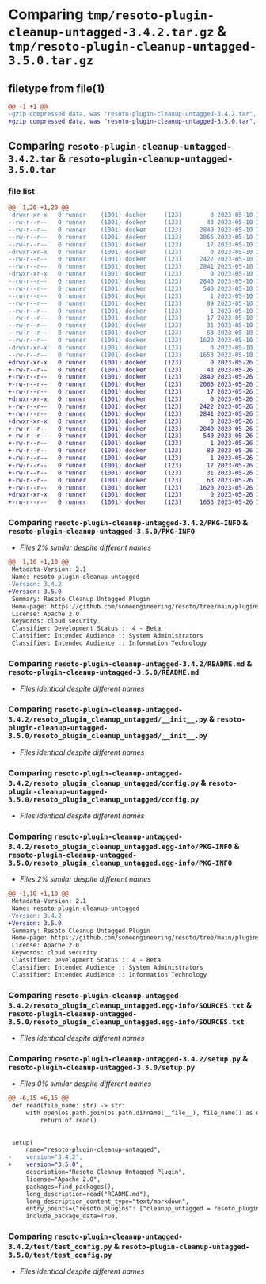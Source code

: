 # Comparing `tmp/resoto-plugin-cleanup-untagged-3.4.2.tar.gz` & `tmp/resoto-plugin-cleanup-untagged-3.5.0.tar.gz`

## filetype from file(1)

```diff
@@ -1 +1 @@
-gzip compressed data, was "resoto-plugin-cleanup-untagged-3.4.2.tar", last modified: Wed May 10 12:21:42 2023, max compression
+gzip compressed data, was "resoto-plugin-cleanup-untagged-3.5.0.tar", last modified: Fri May 26 18:23:52 2023, max compression
```

## Comparing `resoto-plugin-cleanup-untagged-3.4.2.tar` & `resoto-plugin-cleanup-untagged-3.5.0.tar`

### file list

```diff
@@ -1,20 +1,20 @@
-drwxr-xr-x   0 runner    (1001) docker     (123)        0 2023-05-10 12:21:42.566348 resoto-plugin-cleanup-untagged-3.4.2/
--rw-r--r--   0 runner    (1001) docker     (123)       43 2023-05-10 12:19:33.000000 resoto-plugin-cleanup-untagged-3.4.2/MANIFEST.in
--rw-r--r--   0 runner    (1001) docker     (123)     2840 2023-05-10 12:21:42.566348 resoto-plugin-cleanup-untagged-3.4.2/PKG-INFO
--rw-r--r--   0 runner    (1001) docker     (123)     2065 2023-05-10 12:19:33.000000 resoto-plugin-cleanup-untagged-3.4.2/README.md
--rw-r--r--   0 runner    (1001) docker     (123)       17 2023-05-10 12:19:33.000000 resoto-plugin-cleanup-untagged-3.4.2/requirements.txt
-drwxr-xr-x   0 runner    (1001) docker     (123)        0 2023-05-10 12:21:42.566348 resoto-plugin-cleanup-untagged-3.4.2/resoto_plugin_cleanup_untagged/
--rw-r--r--   0 runner    (1001) docker     (123)     2422 2023-05-10 12:19:33.000000 resoto-plugin-cleanup-untagged-3.4.2/resoto_plugin_cleanup_untagged/__init__.py
--rw-r--r--   0 runner    (1001) docker     (123)     2841 2023-05-10 12:19:33.000000 resoto-plugin-cleanup-untagged-3.4.2/resoto_plugin_cleanup_untagged/config.py
-drwxr-xr-x   0 runner    (1001) docker     (123)        0 2023-05-10 12:21:42.566348 resoto-plugin-cleanup-untagged-3.4.2/resoto_plugin_cleanup_untagged.egg-info/
--rw-r--r--   0 runner    (1001) docker     (123)     2840 2023-05-10 12:21:42.000000 resoto-plugin-cleanup-untagged-3.4.2/resoto_plugin_cleanup_untagged.egg-info/PKG-INFO
--rw-r--r--   0 runner    (1001) docker     (123)      540 2023-05-10 12:21:42.000000 resoto-plugin-cleanup-untagged-3.4.2/resoto_plugin_cleanup_untagged.egg-info/SOURCES.txt
--rw-r--r--   0 runner    (1001) docker     (123)        1 2023-05-10 12:21:42.000000 resoto-plugin-cleanup-untagged-3.4.2/resoto_plugin_cleanup_untagged.egg-info/dependency_links.txt
--rw-r--r--   0 runner    (1001) docker     (123)       89 2023-05-10 12:21:42.000000 resoto-plugin-cleanup-untagged-3.4.2/resoto_plugin_cleanup_untagged.egg-info/entry_points.txt
--rw-r--r--   0 runner    (1001) docker     (123)        1 2023-05-10 12:21:42.000000 resoto-plugin-cleanup-untagged-3.4.2/resoto_plugin_cleanup_untagged.egg-info/not-zip-safe
--rw-r--r--   0 runner    (1001) docker     (123)       17 2023-05-10 12:21:42.000000 resoto-plugin-cleanup-untagged-3.4.2/resoto_plugin_cleanup_untagged.egg-info/requires.txt
--rw-r--r--   0 runner    (1001) docker     (123)       31 2023-05-10 12:21:42.000000 resoto-plugin-cleanup-untagged-3.4.2/resoto_plugin_cleanup_untagged.egg-info/top_level.txt
--rw-r--r--   0 runner    (1001) docker     (123)       63 2023-05-10 12:21:42.566348 resoto-plugin-cleanup-untagged-3.4.2/setup.cfg
--rw-r--r--   0 runner    (1001) docker     (123)     1620 2023-05-10 12:19:33.000000 resoto-plugin-cleanup-untagged-3.4.2/setup.py
-drwxr-xr-x   0 runner    (1001) docker     (123)        0 2023-05-10 12:21:42.566348 resoto-plugin-cleanup-untagged-3.4.2/test/
--rw-r--r--   0 runner    (1001) docker     (123)     1653 2023-05-10 12:19:33.000000 resoto-plugin-cleanup-untagged-3.4.2/test/test_config.py
+drwxr-xr-x   0 runner    (1001) docker     (123)        0 2023-05-26 18:23:52.016915 resoto-plugin-cleanup-untagged-3.5.0/
+-rw-r--r--   0 runner    (1001) docker     (123)       43 2023-05-26 18:21:40.000000 resoto-plugin-cleanup-untagged-3.5.0/MANIFEST.in
+-rw-r--r--   0 runner    (1001) docker     (123)     2840 2023-05-26 18:23:52.016915 resoto-plugin-cleanup-untagged-3.5.0/PKG-INFO
+-rw-r--r--   0 runner    (1001) docker     (123)     2065 2023-05-26 18:21:40.000000 resoto-plugin-cleanup-untagged-3.5.0/README.md
+-rw-r--r--   0 runner    (1001) docker     (123)       17 2023-05-26 18:21:40.000000 resoto-plugin-cleanup-untagged-3.5.0/requirements.txt
+drwxr-xr-x   0 runner    (1001) docker     (123)        0 2023-05-26 18:23:52.012915 resoto-plugin-cleanup-untagged-3.5.0/resoto_plugin_cleanup_untagged/
+-rw-r--r--   0 runner    (1001) docker     (123)     2422 2023-05-26 18:21:40.000000 resoto-plugin-cleanup-untagged-3.5.0/resoto_plugin_cleanup_untagged/__init__.py
+-rw-r--r--   0 runner    (1001) docker     (123)     2841 2023-05-26 18:21:40.000000 resoto-plugin-cleanup-untagged-3.5.0/resoto_plugin_cleanup_untagged/config.py
+drwxr-xr-x   0 runner    (1001) docker     (123)        0 2023-05-26 18:23:52.016915 resoto-plugin-cleanup-untagged-3.5.0/resoto_plugin_cleanup_untagged.egg-info/
+-rw-r--r--   0 runner    (1001) docker     (123)     2840 2023-05-26 18:23:52.000000 resoto-plugin-cleanup-untagged-3.5.0/resoto_plugin_cleanup_untagged.egg-info/PKG-INFO
+-rw-r--r--   0 runner    (1001) docker     (123)      540 2023-05-26 18:23:52.000000 resoto-plugin-cleanup-untagged-3.5.0/resoto_plugin_cleanup_untagged.egg-info/SOURCES.txt
+-rw-r--r--   0 runner    (1001) docker     (123)        1 2023-05-26 18:23:52.000000 resoto-plugin-cleanup-untagged-3.5.0/resoto_plugin_cleanup_untagged.egg-info/dependency_links.txt
+-rw-r--r--   0 runner    (1001) docker     (123)       89 2023-05-26 18:23:52.000000 resoto-plugin-cleanup-untagged-3.5.0/resoto_plugin_cleanup_untagged.egg-info/entry_points.txt
+-rw-r--r--   0 runner    (1001) docker     (123)        1 2023-05-26 18:23:52.000000 resoto-plugin-cleanup-untagged-3.5.0/resoto_plugin_cleanup_untagged.egg-info/not-zip-safe
+-rw-r--r--   0 runner    (1001) docker     (123)       17 2023-05-26 18:23:52.000000 resoto-plugin-cleanup-untagged-3.5.0/resoto_plugin_cleanup_untagged.egg-info/requires.txt
+-rw-r--r--   0 runner    (1001) docker     (123)       31 2023-05-26 18:23:52.000000 resoto-plugin-cleanup-untagged-3.5.0/resoto_plugin_cleanup_untagged.egg-info/top_level.txt
+-rw-r--r--   0 runner    (1001) docker     (123)       63 2023-05-26 18:23:52.016915 resoto-plugin-cleanup-untagged-3.5.0/setup.cfg
+-rw-r--r--   0 runner    (1001) docker     (123)     1620 2023-05-26 18:21:40.000000 resoto-plugin-cleanup-untagged-3.5.0/setup.py
+drwxr-xr-x   0 runner    (1001) docker     (123)        0 2023-05-26 18:23:52.016915 resoto-plugin-cleanup-untagged-3.5.0/test/
+-rw-r--r--   0 runner    (1001) docker     (123)     1653 2023-05-26 18:21:40.000000 resoto-plugin-cleanup-untagged-3.5.0/test/test_config.py
```

### Comparing `resoto-plugin-cleanup-untagged-3.4.2/PKG-INFO` & `resoto-plugin-cleanup-untagged-3.5.0/PKG-INFO`

 * *Files 2% similar despite different names*

```diff
@@ -1,10 +1,10 @@
 Metadata-Version: 2.1
 Name: resoto-plugin-cleanup-untagged
-Version: 3.4.2
+Version: 3.5.0
 Summary: Resoto Cleanup Untagged Plugin
 Home-page: https://github.com/someengineering/resoto/tree/main/plugins/cleanup_untagged
 License: Apache 2.0
 Keywords: cloud security
 Classifier: Development Status :: 4 - Beta
 Classifier: Intended Audience :: System Administrators
 Classifier: Intended Audience :: Information Technology
```

### Comparing `resoto-plugin-cleanup-untagged-3.4.2/README.md` & `resoto-plugin-cleanup-untagged-3.5.0/README.md`

 * *Files identical despite different names*

### Comparing `resoto-plugin-cleanup-untagged-3.4.2/resoto_plugin_cleanup_untagged/__init__.py` & `resoto-plugin-cleanup-untagged-3.5.0/resoto_plugin_cleanup_untagged/__init__.py`

 * *Files identical despite different names*

### Comparing `resoto-plugin-cleanup-untagged-3.4.2/resoto_plugin_cleanup_untagged/config.py` & `resoto-plugin-cleanup-untagged-3.5.0/resoto_plugin_cleanup_untagged/config.py`

 * *Files identical despite different names*

### Comparing `resoto-plugin-cleanup-untagged-3.4.2/resoto_plugin_cleanup_untagged.egg-info/PKG-INFO` & `resoto-plugin-cleanup-untagged-3.5.0/resoto_plugin_cleanup_untagged.egg-info/PKG-INFO`

 * *Files 2% similar despite different names*

```diff
@@ -1,10 +1,10 @@
 Metadata-Version: 2.1
 Name: resoto-plugin-cleanup-untagged
-Version: 3.4.2
+Version: 3.5.0
 Summary: Resoto Cleanup Untagged Plugin
 Home-page: https://github.com/someengineering/resoto/tree/main/plugins/cleanup_untagged
 License: Apache 2.0
 Keywords: cloud security
 Classifier: Development Status :: 4 - Beta
 Classifier: Intended Audience :: System Administrators
 Classifier: Intended Audience :: Information Technology
```

### Comparing `resoto-plugin-cleanup-untagged-3.4.2/resoto_plugin_cleanup_untagged.egg-info/SOURCES.txt` & `resoto-plugin-cleanup-untagged-3.5.0/resoto_plugin_cleanup_untagged.egg-info/SOURCES.txt`

 * *Files identical despite different names*

### Comparing `resoto-plugin-cleanup-untagged-3.4.2/setup.py` & `resoto-plugin-cleanup-untagged-3.5.0/setup.py`

 * *Files 0% similar despite different names*

```diff
@@ -6,15 +6,15 @@
 def read(file_name: str) -> str:
     with open(os.path.join(os.path.dirname(__file__), file_name)) as of:
         return of.read()
 
 
 setup(
     name="resoto-plugin-cleanup-untagged",
-    version="3.4.2",
+    version="3.5.0",
     description="Resoto Cleanup Untagged Plugin",
     license="Apache 2.0",
     packages=find_packages(),
     long_description=read("README.md"),
     long_description_content_type="text/markdown",
     entry_points={"resoto.plugins": ["cleanup_untagged = resoto_plugin_cleanup_untagged:CleanupUntaggedPlugin"]},
     include_package_data=True,
```

### Comparing `resoto-plugin-cleanup-untagged-3.4.2/test/test_config.py` & `resoto-plugin-cleanup-untagged-3.5.0/test/test_config.py`

 * *Files identical despite different names*

